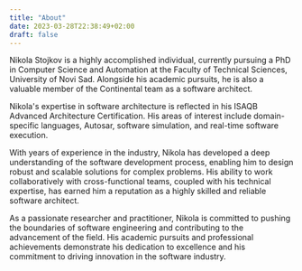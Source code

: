 ```yaml
---
title: "About"
date: 2023-03-28T22:38:49+02:00
draft: false
---
```


Nikola Stojkov is a highly accomplished individual, currently pursuing a PhD in Computer Science and Automation at the Faculty of Technical Sciences, University of Novi Sad. Alongside his academic pursuits, he is also a valuable member of the Continental team as a software architect.

Nikola's expertise in software architecture is reflected in his ISAQB Advanced Architecture Certification. His areas of interest include domain-specific languages, Autosar, software simulation, and real-time software execution.

With years of experience in the industry, Nikola has developed a deep understanding of the software development process, enabling him to design robust and scalable solutions for complex problems. His ability to work collaboratively with cross-functional teams, coupled with his technical expertise, has earned him a reputation as a highly skilled and reliable software architect.

As a passionate researcher and practitioner, Nikola is committed to pushing the boundaries of software engineering and contributing to the advancement of the field. His academic pursuits and professional achievements demonstrate his dedication to excellence and his commitment to driving innovation in the software industry.


